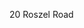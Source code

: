 <Token xmlns:xlink="http://www.w3.org/1999/xlink">20 Roszel Road</Token>

<!--HONumber=Jun16_HO4-->


